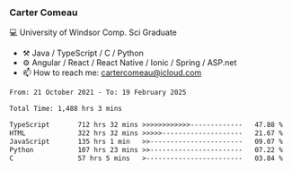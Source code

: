### Carter Comeau

💻 University of Windsor Comp. Sci Graduate

- ⚒️ Java / TypeScript / C / Python
- ⚙️ Angular / React / React Native / Ionic / Spring / ASP.net
- 📫 How to reach me: cartercomeau@icloud.com

<!--START_SECTION:waka-->

```txt
From: 21 October 2021 - To: 19 February 2025

Total Time: 1,488 hrs 3 mins

TypeScript       712 hrs 32 mins >>>>>>>>>>>>-------------   47.88 %
HTML             322 hrs 32 mins >>>>>--------------------   21.67 %
JavaScript       135 hrs 1 min   >>-----------------------   09.07 %
Python           107 hrs 23 mins >>-----------------------   07.22 %
C                57 hrs 5 mins   >------------------------   03.84 %
```

<!--END_SECTION:waka-->
